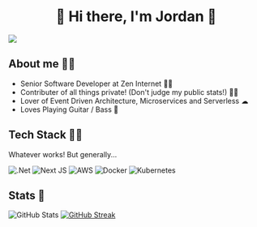 <h1 align="center">🎸 Hi there, I'm Jordan 🎸</h1>

![](https://komarev.com/ghpvc/?username=jordanalec&color=3F9E9E&label=🍨_Nice_To_Meet_U!_You+are+my+visitor+No.)
<br>

<h2>About me 🙋‍♂️</h2>

- Senior Software Developer at Zen Internet 👷‍♂️
- Contributer of all things private! (Don't judge my public stats!) 🤦‍♂️
- Lover of Event Driven Architecture, Microservices and Serverless ☁
- Loves Playing Guitar / Bass 🎸

<h2>Tech Stack 👨‍💻</h2>

<p>Whatever works! But generally...</p>

![.Net](https://img.shields.io/badge/.NET-5C2D91?style=for-the-badge&logo=.net&logoColor=white)
![Next JS](https://img.shields.io/badge/Next-black?style=for-the-badge&logo=next.js&logoColor=white)
![AWS](https://img.shields.io/badge/AWS-%23FF9900.svg?style=for-the-badge&logo=amazon-aws&logoColor=white)
![Docker](https://img.shields.io/badge/docker-%230db7ed.svg?style=for-the-badge&logo=docker&logoColor=white)
![Kubernetes](https://img.shields.io/badge/kubernetes-%23326ce5.svg?style=for-the-badge&logo=kubernetes&logoColor=white)

<h2>Stats 🌠</h2>

![GitHub Stats](https://github-readme-stats.vercel.app/api?username=JordanAlec&show_icons=true&theme=dark) 
[![GitHub Streak](https://github-readme-streak-stats.herokuapp.com?user=JordanAlec&theme=dark&hide_border=true&date_format=j%20M%5B%20Y%5D&mode=weekly)](https://git.io/streak-stats)
